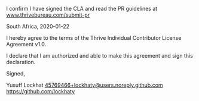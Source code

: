 I confirm I have signed the CLA and read the PR guidelines at www.thrivebureau.com/submit-pr

South Africa, 2020-01-22

I hereby agree to the terms of the Thrive Individual Contributor License
Agreement v1.0.

I declare that I am authorized and able to make this agreement and sign this
declaration.

Signed,

Yusuff Lockhat 45769466+lockhaty@users.noreply.github.com https://github.com/lockhaty
